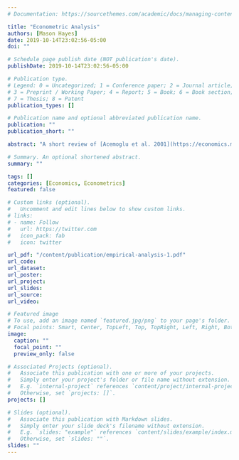 ```yaml
---
# Documentation: https://sourcethemes.com/academic/docs/managing-content/

title: "Econometric Analysis"
authors: [Mason Hayes]
date: 2019-10-14T23:02:56-05:00
doi: ""

# Schedule page publish date (NOT publication's date).
publishDate: 2019-10-14T23:02:56-05:00

# Publication type.
# Legend: 0 = Uncategorized; 1 = Conference paper; 2 = Journal article;
# 3 = Preprint / Working Paper; 4 = Report; 5 = Book; 6 = Book section;
# 7 = Thesis; 8 = Patent
publication_types: []

# Publication name and optional abbreviated publication name.
publication: ""
publication_short: ""

abstract: "A short review of [Acemoglu et al. 2001](https://economics.mit.edu/files/4123), [Acemoglu et al. 2012](https://www.aeaweb.org/articles?id=10.1257/aer.102.6.3077), and [Albouy 2012](http://davidalbouy.net/AJRrev.pdf), as well as a demonstration of an econometric analysis."

# Summary. An optional shortened abstract.
summary: ""

tags: []
categories: [Economics, Econometrics]
featured: false

# Custom links (optional).
#   Uncomment and edit lines below to show custom links.
# links:
# - name: Follow
#   url: https://twitter.com
#   icon_pack: fab
#   icon: twitter

url_pdf: "/content/publication/empirical-analysis-1.pdf"
url_code:
url_dataset:
url_poster:
url_project:
url_slides:
url_source:
url_video:

# Featured image
# To use, add an image named `featured.jpg/png` to your page's folder. 
# Focal points: Smart, Center, TopLeft, Top, TopRight, Left, Right, BottomLeft, Bottom, BottomRight.
image:
  caption: ""
  focal_point: ""
  preview_only: false

# Associated Projects (optional).
#   Associate this publication with one or more of your projects.
#   Simply enter your project's folder or file name without extension.
#   E.g. `internal-project` references `content/project/internal-project/index.md`.
#   Otherwise, set `projects: []`.
projects: []

# Slides (optional).
#   Associate this publication with Markdown slides.
#   Simply enter your slide deck's filename without extension.
#   E.g. `slides: "example"` references `content/slides/example/index.md`.
#   Otherwise, set `slides: ""`.
slides: ""
---
```

